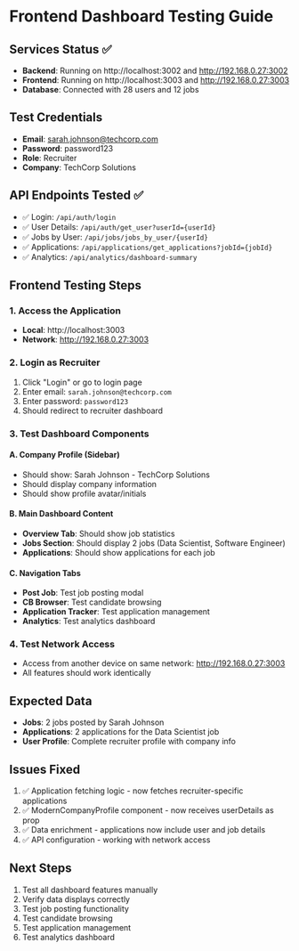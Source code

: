 # Frontend Dashboard Testing Guide

## Services Status ✅
- **Backend**: Running on http://localhost:3002 and http://192.168.0.27:3002
- **Frontend**: Running on http://localhost:3003 and http://192.168.0.27:3003
- **Database**: Connected with 28 users and 12 jobs

## Test Credentials
- **Email**: sarah.johnson@techcorp.com
- **Password**: password123
- **Role**: Recruiter
- **Company**: TechCorp Solutions

## API Endpoints Tested ✅
- ✅ Login: `/api/auth/login`
- ✅ User Details: `/api/auth/get_user?userId={userId}`
- ✅ Jobs by User: `/api/jobs/jobs_by_user/{userId}`
- ✅ Applications: `/api/applications/get_applications?jobId={jobId}`
- ✅ Analytics: `/api/analytics/dashboard-summary`

## Frontend Testing Steps

### 1. Access the Application
- **Local**: http://localhost:3003
- **Network**: http://192.168.0.27:3003

### 2. Login as Recruiter
1. Click "Login" or go to login page
2. Enter email: `sarah.johnson@techcorp.com`
3. Enter password: `password123`
4. Should redirect to recruiter dashboard

### 3. Test Dashboard Components

#### A. Company Profile (Sidebar)
- Should show: Sarah Johnson - TechCorp Solutions
- Should display company information
- Should show profile avatar/initials

#### B. Main Dashboard Content
- **Overview Tab**: Should show job statistics
- **Jobs Section**: Should display 2 jobs (Data Scientist, Software Engineer)
- **Applications**: Should show applications for each job

#### C. Navigation Tabs
- **Post Job**: Test job posting modal
- **CB Browser**: Test candidate browsing
- **Application Tracker**: Test application management
- **Analytics**: Test analytics dashboard

### 4. Test Network Access
- Access from another device on same network: http://192.168.0.27:3003
- All features should work identically

## Expected Data
- **Jobs**: 2 jobs posted by Sarah Johnson
- **Applications**: 2 applications for the Data Scientist job
- **User Profile**: Complete recruiter profile with company info

## Issues Fixed
1. ✅ Application fetching logic - now fetches recruiter-specific applications
2. ✅ ModernCompanyProfile component - now receives userDetails as prop
3. ✅ Data enrichment - applications now include user and job details
4. ✅ API configuration - working with network access

## Next Steps
1. Test all dashboard features manually
2. Verify data displays correctly
3. Test job posting functionality
4. Test candidate browsing
5. Test application management
6. Test analytics dashboard
